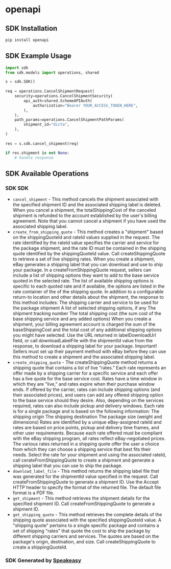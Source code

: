 # openapi

<!-- Start SDK Installation -->
## SDK Installation

```bash
pip install openapi
```
<!-- End SDK Installation -->

<!-- Start SDK Example Usage -->
## SDK Example Usage

```python
import sdk
from sdk.models import operations, shared

s = sdk.SDK()
    
req = operations.CancelShipmentRequest(
    security=operations.CancelShipmentSecurity(
        api_auth=shared.SchemeAPIAuth(
            authorization="Bearer YOUR_ACCESS_TOKEN_HERE",
        ),
    ),
    path_params=operations.CancelShipmentPathParams(
        shipment_id="dicta",
    ),
)
    
res = s.sdk.cancel_shipment(req)

if res.shipment is not None:
    # handle response
```
<!-- End SDK Example Usage -->

<!-- Start SDK Available Operations -->
## SDK Available Operations

### SDK SDK

* `cancel_shipment` - This method cancels the shipment associated with the specified shipment ID and the associated shipping label is deleted. When you cancel a shipment, the totalShippingCost of the canceled shipment is refunded to the account established by the user's billing agreement. Note that you cannot cancel a shipment if you have used the associated shipping label.
* `create_from_shipping_quote` - This method creates a &quot;shipment&quot; based on the shippingQuoteId and rateId values supplied in the request. The rate identified by the rateId value specifies the carrier and service for the package shipment, and the rate ID must be contained in the shipping quote identified by the shippingQuoteId value. Call createShippingQuote to retrieve a set of live shipping rates. When you create a shipment, eBay generates a shipping label that you can download and use to ship your package. In a createFromShippingQuote request, sellers can include a list of shipping options they want to add to the base service quoted in the selected rate. The list of available shipping options is specific to each quoted rate and if available, the options are listed in the rate container of the of the shipping quote. In addition to a configurable return-to location and other details about the shipment, the response to this method includes: The shipping carrier and service to be used for the package shipment A list of selected shipping options, if any The shipment tracking number The total shipping cost (the sum cost of the base shipping service and any added options) When you create a shipment, your billing agreement account is charged the sum of the baseShippingCost and the total cost of any additional shipping options you might have selected. Use the URL returned in labelDownloadUrl field, or call downloadLabelFile with the shipmentId value from the response, to download a shipping label for your package. Important! Sellers must set up their payment method with eBay before they can use this method to create a shipment and the associated shipping label.
* `create_shipping_quote` - The createShippingQuote method returns a shipping quote that contains a list of live &quot;rates.&quot; Each rate represents an offer made by a shipping carrier for a specific service and each offer has a live quote for the base service cost. Rates have a time window in which they are &quot;live,&quot; and rates expire when their purchase window ends. If offered by the carrier, rates can include shipping options (and their associated prices), and users can add any offered shipping option to the base service should they desire. Also, depending on the services required, rates can also include pickup and delivery windows. Each rate is for a single package and is based on the following information: The shipping origin The shipping destination The package size (weight and dimensions) Rates are identified by a unique eBay-assigned rateId and rates are based on price points, pickup and delivery time frames, and other user requirements. Because each rate offered must be compliant with the eBay shipping program, all rates reflect eBay-negotiated prices. The various rates returned in a shipping quote offer the user a choice from which they can choose a shipping service that best fits their needs. Select the rate for your shipment and using the associated rateId, call cerateFromShippingQuote to create a shipment and generate a shipping label that you can use to ship the package.
* `download_label_file` - This method returns the shipping label file that was generated for the shipmentId value specified in the request. Call createFromShippingQuote to generate a shipment ID. Use the Accept HTTP header to specify the format of the returned file. The default file format is a PDF file.
* `get_shipment` - This method retrieves the shipment details for the specified shipment ID. Call createFromShippingQuote to generate a shipment ID.
* `get_shipping_quote` - This method retrieves the complete details of the shipping quote associated with the specified shippingQuoteId value. A &quot;shipping quote&quot; pertains to a single specific package and contains a set of shipping &quot;rates&quot; that quote the cost to ship the package by different shipping carriers and services. The quotes are based on the package's origin, destination, and size. Call createShippingQuote to create a shippingQuoteId.

<!-- End SDK Available Operations -->

### SDK Generated by [Speakeasy](https://docs.speakeasyapi.dev/docs/using-speakeasy/client-sdks)

